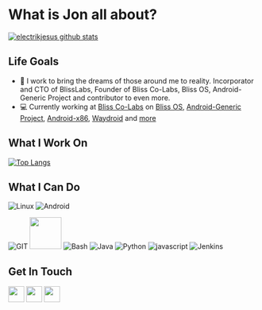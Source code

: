 # What is Jon all about?
[![electrikjesus github stats](https://github-readme-stats.vercel.app/api?username=electrikjesus&count_private=true&show_icons=true&include_all_commits=true&show=reviews,discussions_started,discussions_answered&theme=tokyonight)](https://github.com/electrikjesus)

## Life Goals
- 📱 I work to bring the dreams of those around me to reality. Incorporator and CTO of BlissLabs, Founder of Bliss Co-Labs, Bliss OS, Android-Generic Project and contributor to even more.
- 💻 Currently working at [Bliss Co-Labs](https://blisscolabs.dev) on [Bliss OS](https://blissos.org), [Android-Generic Project](https://android-generic.github.io), [Android-x86](https://www.android-x86.org/), [Waydroid](https://waydro.id) and [more](https://blisslabs.org)

## What I Work On
[![Top Langs](https://github-readme-stats.vercel.app/api/top-langs/?username=electrikjesus&layout=compact&langs_count=10&theme=tokyonight)](https://github.com/electrikjesus)

## What I Can Do
![Linux](https://www.vectorlogo.zone/logos/linux/linux-icon.svg)
![Android](https://www.vectorlogo.zone/logos/android/android-icon.svg)
<!-- /![Fuchsia](https://raw.githubusercontent.com/gilbarbara/logos/main/logos/fuchsia.svg) -->
![GIT](https://www.vectorlogo.zone/logos/git-scm/git-scm-icon.svg)
<img src="https://github.com/isocpp/logos/raw/master/cpp_logo.svg" width="64">
![Bash](https://www.vectorlogo.zone/logos/gnu_bash/gnu_bash-icon.svg)
![Java](https://www.vectorlogo.zone/logos/java/java-icon.svg)
![Python](https://www.vectorlogo.zone/logos/python/python-icon.svg)
![javascript](https://www.vectorlogo.zone/logos/javascript/javascript-icon.svg)
![Jenkins](https://www.vectorlogo.zone/logos/jenkins/jenkins-icon.svg)

## Get In Touch
[<img src="https://www.vectorlogo.zone/logos/twitter/twitter-tile.svg" width="32">](https://twitter.com/electrikjesus)
[<img src="https://www.vectorlogo.zone/logos/telegram/telegram-tile.svg" width="32">](http://t.me/electrikjesus)
[<img src="https://www.vectorlogo.zone/logos/linkedin/linkedin-tile.svg" width="32">](https://linkedin.com/in/electrikjesus/)
